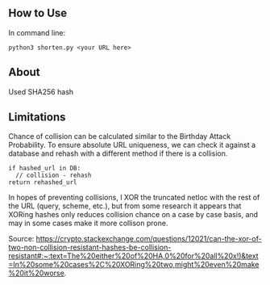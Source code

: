 ## How to Use

In command line:

`python3 shorten.py <your URL here>`

## About

Used SHA256 hash

## Limitations

Chance of collision can be calculated similar to the Birthday Attack Probability.
To ensure absolute URL uniqueness, we can check it against a database and rehash with a different method if there is a collision.

    if hashed_url in DB:
      // collision - rehash
    return rehashed_url

In hopes of preventing collisions, I XOR the truncated netloc with the rest of the URL (query, scheme, etc.), but from some research it appears that XORing hashes only reduces collision chance on a case by case basis, and may in some cases make it more collison prone.

Source:
https://crypto.stackexchange.com/questions/12021/can-the-xor-of-two-non-collision-resistant-hashes-be-collision-resistant#:~:text=The%20either%20of%20HA,0%20for%20all%20x!)&text=In%20some%20cases%2C%20XORing%20two,might%20even%20make%20it%20worse.
